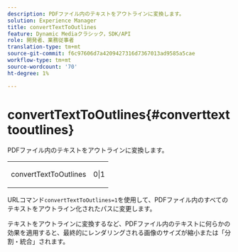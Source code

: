 ```yaml
---
description: PDFファイル内のテキストをアウトラインに変換します。
solution: Experience Manager
title: convertTextToOutlines
feature: Dynamic Mediaクラシック，SDK/API
role: 開発者、業務従事者
translation-type: tm+mt
source-git-commit: f6c97606d7a4209427316d7367013ad9585a5cae
workflow-type: tm+mt
source-wordcount: '70'
ht-degree: 1%

---
```



# convertTextToOutlines{#converttexttooutlines}

PDFファイル内のテキストをアウトラインに変換します。

<table id="simpletable_FDE0D8786BC747AF87A336452500E695"> 
 <tr class="strow"> 
  <td class="stentry"> <p><span class="codeph"> convertTextToOutlines</span> </p> </td> 
  <td class="stentry"> <p>0|1 </p></td> 
 </tr> 
</table>

URLコマンド`convertTextToOutlines=1`を使用して、PDFファイル内のすべてのテキストをアウトライン化されたパスに変更します。

テキストをアウトラインに変換するなど、PDFファイル内のテキストに何らかの効果を適用すると、最終的にレンダリングされる画像のサイズが縮小または「分割・統合」されます。
